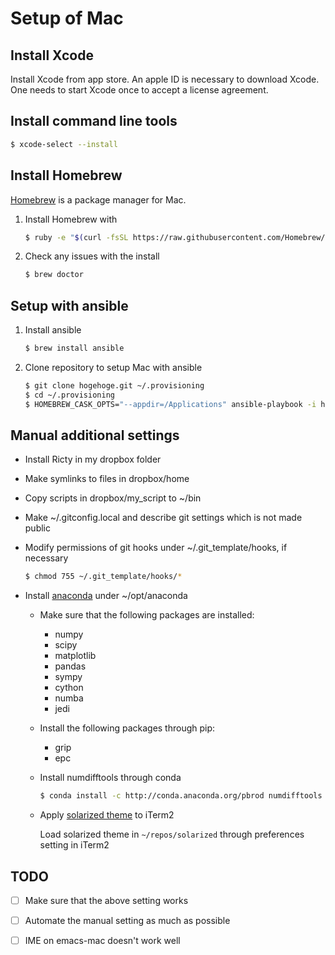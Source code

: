 # Setup of Mac

## Install Xcode

Install Xcode from app store.
An apple ID is necessary to download Xcode.
One needs to start Xcode once to accept a license agreement.


## Install command line tools

``` bash
$ xcode-select --install
```


## Install Homebrew

[Homebrew][1] is a package manager for Mac.

1. Install Homebrew with

   ``` bash
   $ ruby -e "$(curl -fsSL https://raw.githubusercontent.com/Homebrew/install/master/install)"
   ```

2. Check any issues with the install

   ``` bash
   $ brew doctor
   ```

## Setup with ansible

1. Install ansible

   ``` bash
   $ brew install ansible
   ```

2. Clone repository to setup Mac with ansible

   ``` bash
   $ git clone hogehoge.git ~/.provisioning
   $ cd ~/.provisioning
   $ HOMEBREW_CASK_OPTS="--appdir=/Applications" ansible-playbook -i hosts -vv localhost.yml
   ```


## Manual additional settings

- Install Ricty in my dropbox folder
- Make symlinks to files in dropbox/home
- Copy scripts in dropbox/my_script to ~/bin
- Make ~/.gitconfig.local and describe git settings which is not made public
- Modify permissions of git hooks under ~/.git_template/hooks, if necessary

  ``` bash
  $ chmod 755 ~/.git_template/hooks/*
  ```

- Install [anaconda][2] under ~/opt/anaconda

  - Make sure that the following packages are installed:
  
    - numpy
    - scipy
    - matplotlib
    - pandas
    - sympy
    - cython
    - numba
    - jedi
  
  - Install the following packages through pip:
  
    - grip
    - epc

  - Install numdifftools through conda
  
    ``` bash
    $ conda install -c http://conda.anaconda.org/pbrod numdifftools
    ```

  - Apply [solarized theme][3] to iTerm2
  
    Load solarized theme in `~/repos/solarized` through preferences setting in iTerm2

## TODO

- [ ] Make sure that the above setting works
- [ ] Automate the manual setting as much as possible
- [ ] IME on emacs-mac doesn't work well


[1]: http://brew.sh/
[2]: https://www.continuum.io/downloads
[3]: https://github.com/altercation/solarized
